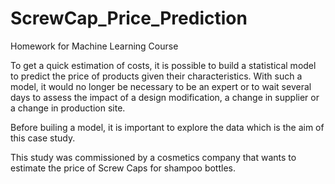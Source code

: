 # ScrewCap_Price_Prediction
Homework for Machine Learning Course

To get a quick estimation of costs, it is possible to build a statistical model to predict the price of products given their characteristics. 
With such a model, it would no longer be necessary to be an expert or to wait several days to assess the impact of a design modification, a change in supplier or a change in production
site. 

Before builing a model, it is important to explore the data which is the aim of this case study.

This study was commissioned by a cosmetics company that wants to estimate the price of Screw Caps for shampoo bottles.
